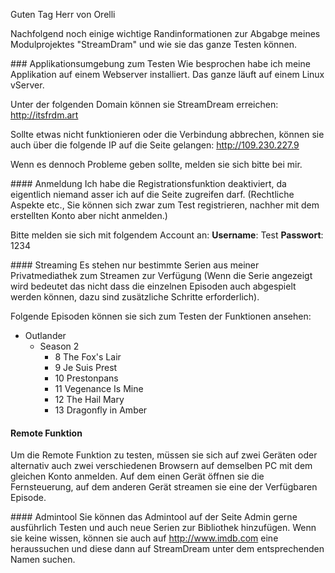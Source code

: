 Guten Tag Herr von Orelli

Nachfolgend noch einige wichtige Randinformationen zur Abgabge meines Modulprojektes "StreamDram" und wie sie das ganze Testen können.

### Applikationsumgebung zum Testen
Wie besprochen habe ich meine Applikation auf einem Webserver installiert. Das ganze läuft auf einem Linux vServer.

Unter der folgenden Domain können sie StreamDream erreichen: http://itsfrdm.art

Sollte etwas nicht funktionieren oder die Verbindung abbrechen, können sie auch über die folgende IP auf die Seite gelangen: http://109.230.227.9

Wenn es dennoch Probleme geben sollte, melden sie sich bitte bei mir.

#### Anmeldung
Ich habe die Registrationsfunktion deaktiviert, da eigentlich niemand asser ich auf die Seite zugreifen darf. (Rechtliche Aspekte etc., Sie können sich zwar zum Test registrieren, nachher mit dem erstellten Konto aber nicht anmelden.)


Bitte melden sie sich mit folgendem Account an:
__Username__: Test
__Passwort__: 1234

#### Streaming
Es stehen nur bestimmte Serien aus meiner Privatmediathek zum Streamen zur Verfügung (Wenn die Serie angezeigt wird bedeutet das nicht dass die einzelnen Episoden auch abgespielt werden können, dazu sind zusätzliche Schritte erforderlich).

Folgende Episoden können sie sich zum Testen der Funktionen ansehen:
- Outlander
  - Season 2
    - 8 The Fox's Lair
    - 9 Je Suis Prest
    - 10 Prestonpans
    - 11 Vegenance Is Mine
    - 12 The Hail Mary
    - 13 Dragonfly in Amber

#### Remote Funktion
Um die Remote Funktion zu testen, müssen sie sich auf zwei Geräten oder alternativ auch zwei verschiedenen Browsern auf demselben PC mit dem gleichen Konto anmelden.
Auf dem einen Gerät öffnen sie die Fernsteuerung, auf dem anderen Gerät streamen sie eine der Verfügbaren Episode.

#### Admintool
Sie können das Admintool auf der Seite Admin gerne ausführlich Testen und auch neue Serien zur Bibliothek hinzufügen. Wenn sie keine wissen, können sie auch auf http://www.imdb.com eine heraussuchen und diese dann auf StreamDream unter dem entsprechenden Namen suchen.
